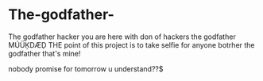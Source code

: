 # The-godfather-
The godfather hacker
you are here with don of hackers the godfather MÚÜĶDÆḌ THE point of this project is to take selfie for anyone botrher the godfather 
that's mine!

nobody promise for tomorrow 
u understand??$
